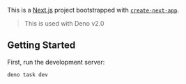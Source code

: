 This is a [Next.js](https://nextjs.org) project bootstrapped with [`create-next-app`](https://nextjs.org/docs/app/api-reference/cli/create-next-app).

> This is used with Deno v2.0

## Getting Started

First, run the development server:

```bash
deno task dev
```
